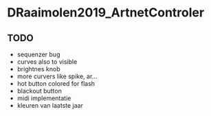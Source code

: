 # DRaaimolen2019_ArtnetControler

## TODO
* sequenzer bug
* curves also to visible
* brightnes knob
* more curvers like spike, ar...
* hot button colored for flash 
* blackout button
* midi implementatie
* kleuren van laatste jaar

